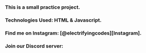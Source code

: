 ### This is a small practice project.

### Technologies Used: HTML & Javascript.

### Find me on Instagram: [@electrifyingcodes][Instagram].
### Join our Discord server:

[Instgram]: https://www.instagram.com/electrifying_codes
[discord]: https://discord.com/in